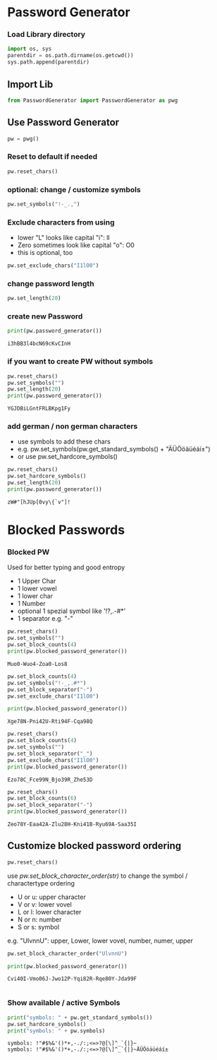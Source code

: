# Password Generator

### Load Library directory


```python
import os, sys
parentdir = os.path.dirname(os.getcwd())
sys.path.append(parentdir)
```

## Import Lib


```python
from PasswordGenerator import PasswordGenerator as pwg
```

## Use Password Generator


```python
pw = pwg()
```

### Reset to default if needed


```python
pw.reset_chars()
```

### optional: change / customize symbols


```python
pw.set_symbols("!-_.,")
```

### Exclude characters from using

- lower "L" looks like capital "i": lI
- Zero sometimes look like capital "o": O0
- this is optional, too 


```python
pw.set_exclude_chars("I1lO0")
```

### change password length


```python
pw.set_length(20)
```

### create new Password


```python
print(pw.password_generator())
```

    i3hBB3l4bcN69cKvCInH
    

### if you want to create PW without symbols


```python
pw.reset_chars()
pw.set_symbols("")
pw.set_length(20)
print(pw.password_generator())
```

    YGJDBiLGntFRLBKpg1Fy
    

### add german / non german characters

- use symbols to add these chars
- e.g.   pw.set_symbols(pw.get_standard_symbols() + "ÄÜÖöäüéáí±")
- or use pw.set_hardcore_symbols()


```python
pw.reset_chars()
pw.set_hardcore_symbols()
pw.set_length(20)
print(pw.password_generator())
```

    zW#"[hJÜp[0vy\{`v"]!
    

# Blocked Passwords

### Blocked PW

Used for better typing and good entropy

- 1 Upper Char
- 1 lower vowel
- 1 lower char
- 1 Number
- optional 1 spezial symbol like '!?,.-#*'
- 1 separator e.g. "-"


```python
pw.reset_chars()
pw.set_symbols("")
pw.set_block_counts(4)
print(pw.blocked_password_generator())
```

    Muo0-Wuo4-Zoa0-Los8
    


```python
pw.set_block_counts(4)
pw.set_symbols("!-_,.#*")
pw.set_block_separator("-")
pw.set_exclude_chars("I1lO0")

print(pw.blocked_password_generator())
```

    Xge78N-Pni42U-Rti94F-Cqa98Q
    


```python
pw.reset_chars()
pw.set_block_counts(4)
pw.set_symbols("")
pw.set_block_separator("_")
pw.set_exclude_chars("I1lO0")
print(pw.blocked_password_generator())
```

    Ezo78C_Fce99N_Bjo39R_Zhe53D
    


```python
pw.reset_chars()
pw.set_block_counts(6)
pw.set_block_separator("-")
print(pw.blocked_password_generator())
```

    Zeo78Y-Eaa42A-Zlu28H-Kni41B-Ryu69A-Saa35I
    

## Customize blocked password ordering


```python
pw.reset_chars()
```

use _pw.set_block_character_order(str)_ to change the symbol / charactertype ordering

- U or u: upper character
- V or v: lower vovel
- L or l: lower character
- N or n: number
- S or s: symbol

e.g. "UlvnnU": upper, Lower, lower vovel, number, numer, upper



```python
pw.set_block_character_order("UlvnnU")
```


```python
print(pw.blocked_password_generator())
```

    Cvi40I-Vmo06J-Jwo12P-Yqi82R-Rqe80Y-Jda99F
    


```python

```

### Show available / active Symbols


```python
print("symbols: " + pw.get_standard_symbols())
pw.set_hardcore_symbols()
print("symbols: " + pw.symbols)
```

    symbols: !"#$%&'()*+,-./:;<=>?@[\]^_`{|}~
    symbols: !"#$%&'()*+,-./:;<=>?@[\]^_`{|}~ÄÜÖöäüéáí±
    
